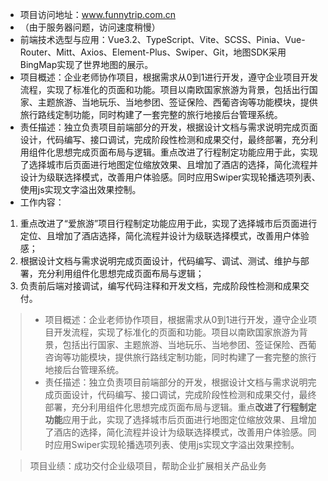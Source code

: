 - 项目访问地址：www.funnytrip.com.cn
- （由于服务器问题，访问速度稍慢）
- 前端技术选型与应用：Vue3.2、TypeScript、Vite、SCSS、Pinia、Vue-Router、Mitt、Axios、Element-Plus、Swiper、Git，地图SDK采用BingMap实现了世界地图的展示。 
- 项目概述：企业老师协作项目，根据需求从0到1进行开发，遵守企业项目开发流程，实现了标准化的页面和功能。项目以南欧国家旅游为背景，包括出行国家、主题旅游、当地玩乐、当地参团、签证保险、西葡咨询等功能模块，提供旅行路线定制功能，同时构建了一套完整的旅行地接后台管理系统。
- 责任描述：独立负责项目前端部分的开发，根据设计文档与需求说明完成页面设计，代码编写、接口调试，完成阶段性检测和成果交付，最终部署，充分利用组件化思想完成页面布局与逻辑。重点改进了行程制定功能应用于此，实现了选择城市后页面进行地图定位缩放效果、且增加了酒店的选择，简化流程并设计为级联选择模式，改善用户体验感。同时应用Swiper实现轮播选项列表、使用js实现文字溢出效果控制。
- 工作内容：

1. 重点改进了“爱旅游”项目行程制定功能应用于此，实现了选择城市后页面进行定位、且增加了酒店选择，简化流程并设计为级联选择模式，改善用户体验感；
2. 根据设计文档与需求说明完成页面设计，代码编写、调试、测试、维护与部署，充分利用组件化思想完成页面布局与逻辑；
3. 负责前后端对接调试，编写代码注释和开发文档，完成阶段性检测和成果交付。

> - 项目概述：企业老师协作项目，根据需求从0到1进行开发，遵守企业项目开发流程，实现了标准化的页面和功能。项目以南欧国家旅游为背景，包括出行国家、主题旅游、当地玩乐、当地参团、签证保险、西葡咨询等功能模块，提供旅行路线定制功能，同时构建了一套完整的旅行地接后台管理系统。
> - 责任描述：独立负责项目前端部分的开发，根据设计文档与需求说明完成页面设计，代码编写、接口调试，完成阶段性检测和成果交付，最终部署，充分利用组件化思想完成页面布局与逻辑。重点**改进了行程制定功能**应用于此，实现了选择城市后页面进行地图定位缩放效果、且增加了酒店的选择，简化流程并设计为级联选择模式，改善用户体验感。同时应用Swiper实现轮播选项列表、使用js实现文字溢出效果控制。

> 项目业绩：成功交付企业级项目，帮助企业扩展相关产品业务

